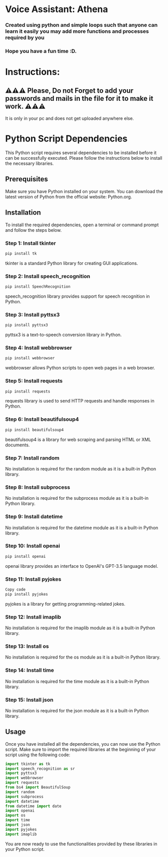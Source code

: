 # Voice Assistant: Athena
### Created using python and simple loops such that anyone can learn it easily you may add more functions and processes required by you
### Hope you have a fun time :D.

# Instructions:

## ⚠️⚠️⚠️ Please, Do not Forget to add your passwords and mails in the file for it to make it work. ⚠️⚠️⚠️
It is only in your pc and does not get uploaded anywhere else.

# Python Script Dependencies
This Python script requires several dependencies to be installed before it can be successfully executed. Please follow the instructions below to install the necessary libraries.

## Prerequisites
Make sure you have Python installed on your system. You can download the latest version of Python from the official website: Python.org.

## Installation
To install the required dependencies, open a terminal or command prompt and follow the steps below.

### Step 1: Install tkinter
```bash
pip install tk
```
tkinter is a standard Python library for creating GUI applications.

### Step 2: Install speech_recognition
```bash
pip install SpeechRecognition
```
speech_recognition library provides support for speech recognition in Python.

### Step 3: Install pyttsx3
```bash
pip install pyttsx3
```
pyttsx3 is a text-to-speech conversion library in Python.

### Step 4: Install webbrowser
```bash
pip install webbrowser
```
webbrowser allows Python scripts to open web pages in a web browser.

### Step 5: Install requests
```bash
pip install requests
```
requests library is used to send HTTP requests and handle responses in Python.

### Step 6: Install beautifulsoup4
```bash
pip install beautifulsoup4
```
beautifulsoup4 is a library for web scraping and parsing HTML or XML documents.

### Step 7: Install random
No installation is required for the random module as it is a built-in Python library.

### Step 8: Install subprocess
No installation is required for the subprocess module as it is a built-in Python library.

### Step 9: Install datetime
No installation is required for the datetime module as it is a built-in Python library.

### Step 10: Install openai
```bash
pip install openai
```
openai library provides an interface to OpenAI's GPT-3.5 language model.

### Step 11: Install pyjokes
```bash
Copy code
pip install pyjokes
```
pyjokes is a library for getting programming-related jokes.

### Step 12: Install imaplib
No installation is required for the imaplib module as it is a built-in Python library.

### Step 13: Install os
No installation is required for the os module as it is a built-in Python library.

### Step 14: Install time
No installation is required for the time module as it is a built-in Python library.

### Step 15: Install json
No installation is required for the json module as it is a built-in Python library.

## Usage
Once you have installed all the dependencies, you can now use the Python script. Make sure to import the required libraries at the beginning of your script using the following code:

```python
import tkinter as tk
import speech_recognition as sr
import pyttsx3
import webbrowser
import requests
from bs4 import BeautifulSoup
import random
import subprocess
import datetime
from datetime import date
import openai
import os
import time
import json
import pyjokes
import imaplib
```
You are now ready to use the functionalities provided by these libraries in your Python script.
